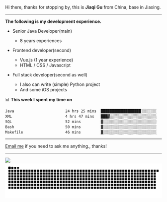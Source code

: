 Hi there, thanks for stopping by, this is **Jiaqi Gu** from China, base in Jiaxing.

---

**The following is my development experience.**

- Senior Java Developer(main)
  - 8 years experiences

- Frontend developer(second)
  - Vue.js (1 year experience)
  - HTML / CSS / Javascript
  
- Full stack developer(second as well)
  - I also can write (simple) Python project
  - And some iOS projects

📊 **This week I spent my time on**
<!--START_SECTION:waka-->

```txt
Java                       24 hrs 25 mins  ██████████████████░░░░░░░   72.12 %
XML                        4 hrs 47 mins   ███▓░░░░░░░░░░░░░░░░░░░░░   14.13 %
SQL                        52 mins         ▓░░░░░░░░░░░░░░░░░░░░░░░░   02.60 %
Bash                       50 mins         ▓░░░░░░░░░░░░░░░░░░░░░░░░   02.46 %
Makefile                   46 mins         ▓░░░░░░░░░░░░░░░░░░░░░░░░   02.30 %
```

<!--END_SECTION:waka-->

---

[Email me](mailto:htk2klwgr@mozmail.com?subject=Hiring_from_GitHub) if you need to ask me anything., thanks!

---

![]( https://visitor-badge.glitch.me/badge?page_id=githubgujiaqi)
![]( https://github.com/droid-Q/droid-Q/raw/output/github-contribution-grid-snake.svg#gh-dark-mode-only)

